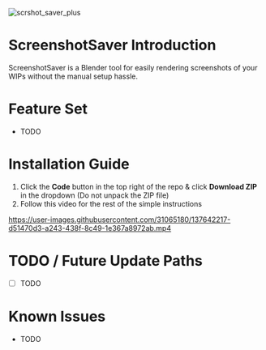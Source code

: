 ![scrshot_saver_plus](https://user-images.githubusercontent.com/31065180/167279166-4a026a6e-74ef-49c0-9a83-229be63b821c.png)


# ScreenshotSaver Introduction
ScreenshotSaver is a Blender tool for easily rendering screenshots of your WIPs without the manual setup hassle. 


# Feature Set

- TODO

# Installation Guide

1. Click the **Code** button in the top right of the repo & click **Download ZIP** in the dropdown (Do not unpack the ZIP file)
2. Follow this video for the rest of the simple instructions

https://user-images.githubusercontent.com/31065180/137642217-d51470d3-a243-438f-8c49-1e367a8972ab.mp4


# TODO / Future Update Paths

- [ ] TODO


# Known Issues

- TODO

